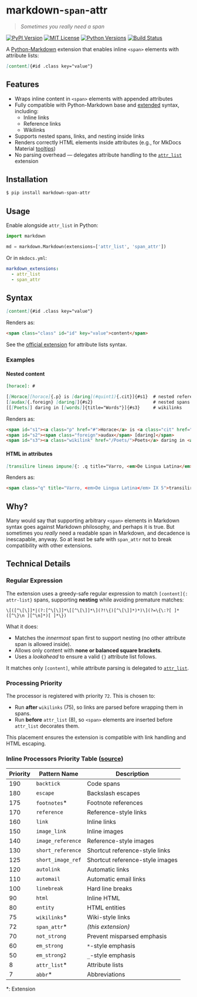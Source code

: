 markdown-`span`-attr
====================================

> *Sometimes you really need a span*

[![PyPI Version][version-button]][pypi]
[![MIT License][mitlicense-button]][mitlicense]
[![Python Versions][pyversion-button]][pypi]
[![Build Status][build-button]][build]

A [Python-Markdown] extension that enables inline `<span>` elements with attribute lists:

```markdown
[content]{#id .class key="value"}
```

## Features

- Wraps inline content in `<span>` elements with appended attributes
- Fully compatible with Python-Markdown base and [extended] syntax, including:
  - Inline links
  - Reference links
  - Wikilinks
- Supports nested spans, links, and nesting inside links
- Renders correctly HTML elements inside attributes (e.g., for MkDocs Material [tooltips])
- No parsing overhead — delegates attribute handling to the [`attr_list`][official extension] extension

## Installation

```bash
$ pip install markdown-span-attr
```

## Usage

Enable alongside `attr_list` in Python:

```python
import markdown

md = markdown.Markdown(extensions=['attr_list', 'span_attr'])
```

Or in `mkdocs.yml`:

```yaml
markdown_extensions:
  - attr_list
  - span_attr
```

## Syntax

```markdown
[content]{#id .class key="value"}
```
Renders as:

```html
<span class="class" id="id" key="value">content</span>
```
See the [official extension] for attribute lists syntax.

### Examples

#### Nested content

```markdown
[horace]: #

[[Horace][horace]{.p} is [daring](#quint1){.cit}]{#s1}  # nested reference/inline links
[[audax]{.foreign} [daring]]{#s2}                       # nested spans and unescaped brackets
[[[Poets]] daring in [[words]]{title="Words"}]{#s3}     # wikilinks
```
Renders as:

```html
<span id="s1"><a class="p" href="#">Horace</a> is <a class="cit" href="#quint1">daring</a></span>
<span id="s2"><span class="foreign">audax</span> [daring]</span>
<span id="s3"><a class="wikilink" href="/Poets/">Poets</a> daring in <a class="wikilink" href="/words/" title="Words">words</a></span>
```
#### HTML in attributes

```markdown
[transilire lineas impune]{: .q title="Varro, <em>De Lingua Latina</em> IX 5" }
```

Renders as:

```html
<span class="q" title="Varro, <em>De Lingua Latina</em> IX 5">transilire lineas impune</span>
```

## Why?

Many would say that supporting arbitrary `<span>` elements in Markdown syntax goes against Markdown philosophy, and perhaps it is true. But sometimes you *really* need a readable span in Markdown, and decadence is inescapable, anyway. So at least be safe with `span_attr` not to break compatibility with other extensions.

## Technical Details

### Regular Expression

The extension uses a greedy-safe regular expression to match `[content]{: attr-list}` spans, supporting **nesting** while avoiding premature matches:

```regex
\[([^\[\]]*|(?:[^\[\]]*\[[^\[\]]*\](?!\{)[^\[\]]*)*)\](?=\{\:?[ ]*([^\}\n ][^\n]*)[ ]*\})
```

What it does:

- Matches the *innermost* span first to support nesting (no other attribute span is allowed inside).
- Allows only content with **none or balanced square brackets**.
- Uses a *lookahead* to ensure a valid `{}` attribute list follows.

It matches only `[content]`, while attribute parsing is delegated to [`attr_list`][official extension].

### Processing Priority

The processor is registered with priority `72`. This is chosen to:

- Run **after** `wikilinks` (75), so links are parsed before wrapping them in spans.
- Run **before** `attr_list` (8), so `<span>` elements are inserted before `attr_list` decorates them.

This placement ensures the extension is compatible with link handling and HTML escaping.

### Inline Processors Priority Table ([source])

| Priority | Pattern Name       | Description                                 |
|----------|--------------------|---------------------------------------------|
| 190      | `backtick`         | Code spans                                  |
| 180      | `escape`           | Backslash escapes                           |
| 175      | `footnotes`*       | Footnote references                         |
| 170      | `reference`        | Reference-style links                       |
| 160      | `link`             | Inline links                                |
| 150      | `image_link`       | Inline images                               |
| 140      | `image_reference`  | Reference-style images                      |
| 130      | `short_reference`  | Shortcut reference-style links              |
| 125      | `short_image_ref`  | Shortcut reference-style images             |
| 120      | `autolink`         | Automatic links                             |
| 110      | `automail`         | Automatic email links                       |
| 100      | `linebreak`        | Hard line breaks                            |
|  90      | `html`             | Inline HTML                                 |
|  80      | `entity`           | HTML entities                               |
|  75      | `wikilinks`*       | Wiki-style links                            |
|  72      | `span_attr`*       | _(this extension)_                          |
|  70      | `not_strong`       | Prevent misparsed emphasis                  |
|  60      | `em_strong`        | `*`-style emphasis                          |
|  50      | `em_strong2`       | `_`-style emphasis                          |
|  8       | `attr_list`*       | Attribute lists                             |
|  7       | `abbr`*            | Abbreviations                               |

\*: Extension

<!-- Badges -->
[version-button]: https://img.shields.io/pypi/v/markdown-span-attr.svg
[pypi]: https://pypi.org/project/markdown-span-attr/
[mitlicense-button]: https://img.shields.io/badge/License-MIT-blue.svg
[mitlicense]: https://opensource.org/license/mit/
[pyversion-button]: https://img.shields.io/pypi/pyversions/markdown-span-attr.svg
[build-button]: https://github.com/frammenti/markdown-span-attr/actions/workflows/build.yml/badge.svg
[build]: https://github.com/frammenti/markdown-span-attr/actions/workflows/build.yml

<!-- Links -->
[Python-Markdown]: https://python-markdown.github.io/
[official extension]: https://python-markdown.github.io/extensions/attr_list/
[extended]: https://python-markdown.github.io/extensions/#officially-supported-extensions
[tooltips]: https://squidfunk.github.io/mkdocs-material/reference/tooltips/#improved-tooltips
[source]: https://github.com/Python-Markdown/markdown/blob/master/markdown/inlinepatterns.py
